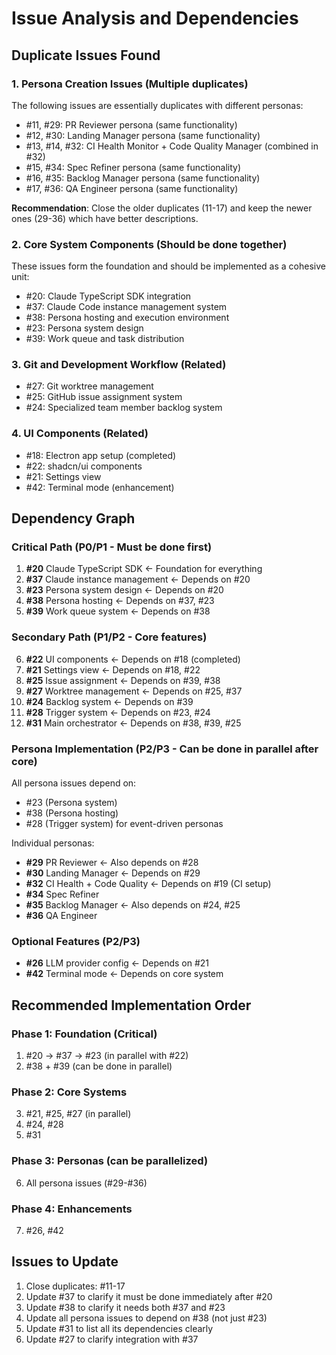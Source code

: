 # Issue Analysis and Dependencies

## Duplicate Issues Found

### 1. Persona Creation Issues (Multiple duplicates)
The following issues are essentially duplicates with different personas:
- #11, #29: PR Reviewer persona (same functionality)
- #12, #30: Landing Manager persona (same functionality)
- #13, #14, #32: CI Health Monitor + Code Quality Manager (combined in #32)
- #15, #34: Spec Refiner persona (same functionality)
- #16, #35: Backlog Manager persona (same functionality)
- #17, #36: QA Engineer persona (same functionality)

**Recommendation**: Close the older duplicates (11-17) and keep the newer ones (29-36) which have better descriptions.

### 2. Core System Components (Should be done together)
These issues form the foundation and should be implemented as a cohesive unit:
- #20: Claude TypeScript SDK integration
- #37: Claude Code instance management system
- #38: Persona hosting and execution environment
- #23: Persona system design
- #39: Work queue and task distribution

### 3. Git and Development Workflow (Related)
- #27: Git worktree management
- #25: GitHub issue assignment system
- #24: Specialized team member backlog system

### 4. UI Components (Related)
- #18: Electron app setup (completed)
- #22: shadcn/ui components
- #21: Settings view
- #42: Terminal mode (enhancement)

## Dependency Graph

### Critical Path (P0/P1 - Must be done first)
1. **#20** Claude TypeScript SDK ← Foundation for everything
2. **#37** Claude instance management ← Depends on #20
3. **#23** Persona system design ← Depends on #20
4. **#38** Persona hosting ← Depends on #37, #23
5. **#39** Work queue system ← Depends on #38

### Secondary Path (P1/P2 - Core features)
6. **#22** UI components ← Depends on #18 (completed)
7. **#21** Settings view ← Depends on #18, #22
8. **#25** Issue assignment ← Depends on #39, #38
9. **#27** Worktree management ← Depends on #25, #37
10. **#24** Backlog system ← Depends on #39
11. **#28** Trigger system ← Depends on #23, #24
12. **#31** Main orchestrator ← Depends on #38, #39, #25

### Persona Implementation (P2/P3 - Can be done in parallel after core)
All persona issues depend on:
- #23 (Persona system)
- #38 (Persona hosting)
- #28 (Trigger system) for event-driven personas

Individual personas:
- **#29** PR Reviewer ← Also depends on #28
- **#30** Landing Manager ← Depends on #29
- **#32** CI Health + Code Quality ← Depends on #19 (CI setup)
- **#34** Spec Refiner
- **#35** Backlog Manager ← Also depends on #24, #25
- **#36** QA Engineer

### Optional Features (P2/P3)
- **#26** LLM provider config ← Depends on #21
- **#42** Terminal mode ← Depends on core system

## Recommended Implementation Order

### Phase 1: Foundation (Critical)
1. #20 → #37 → #23 (in parallel with #22)
2. #38 + #39 (can be done in parallel)

### Phase 2: Core Systems
3. #21, #25, #27 (in parallel)
4. #24, #28
5. #31

### Phase 3: Personas (can be parallelized)
6. All persona issues (#29-#36)

### Phase 4: Enhancements
7. #26, #42

## Issues to Update

1. Close duplicates: #11-17
2. Update #37 to clarify it must be done immediately after #20
3. Update #38 to clarify it needs both #37 and #23
4. Update all persona issues to depend on #38 (not just #23)
5. Update #31 to list all its dependencies clearly
6. Update #27 to clarify integration with #37